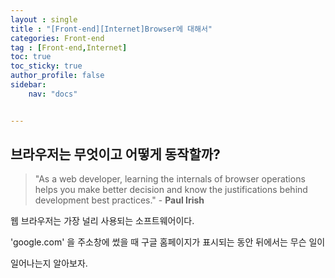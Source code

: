 ```yaml
---
layout : single
title : "[Front-end][Internet]Browser에 대해서"
categories: Front-end
tag : [Front-end,Internet] 
toc: true
toc_sticky: true
author_profile: false
sidebar:
    nav: "docs"


---
```


## 브라우저는 무엇이고 어떻게 동작할까?

> "As a web developer, learning the internals of browser operations helps you make better decision and know the justifications behind development best practices."  - **Paul Irish** 

웹 브라우저는 가장 널리 사용되는 소프트웨어이다. 

'google.com' 을 주소창에 썼을 때 구글 홈페이지가 표시되는 동안  뒤에서는 무슨 일이 

일어나는지 알아보자. 
